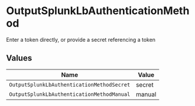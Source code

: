 # OutputSplunkLbAuthenticationMethod

Enter a token directly, or provide a secret referencing a token


## Values

| Name                                       | Value                                      |
| ------------------------------------------ | ------------------------------------------ |
| `OutputSplunkLbAuthenticationMethodSecret` | secret                                     |
| `OutputSplunkLbAuthenticationMethodManual` | manual                                     |